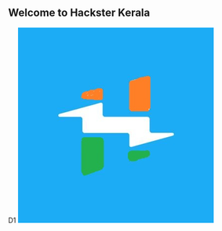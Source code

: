 ## Welcome to Hackster Kerala 





D1  ![Image](https://github.com/HacksterKerala/Independence_logo/blob/master/D3.jpg)





